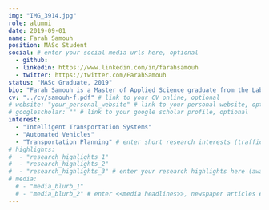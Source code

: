 ```yaml
---
img: "IMG_3914.jpg"
role: alumni
date: 2019-09-01
name: Farah Samouh
position: MASc Student
social: # enter your social media urls here, optional
  - github:
  - linkedin: https://www.linkedin.com/in/farahsamouh
  - twitter: https://twitter.com/FarahSamouh
status: "MASc Graduate, 2019"
bio: "Farah Samouh is a Master of Applied Science graduate from the Laboratory of Innovations in Transportation at Ryerson University supervised by [Dr. Bilal Farooq](../farooq-b). Farah’s research investigates the impact of adapting autonomous technologies on traffic network conditions to accommodate the high increase in demand. By using simulation and optimization her research explores the use of autonomous robots and drones to reduce congestion in the network. Farah graduated with her Bachelor of Science Degree from [The University of Jordan](http://www.ju.edu.jo/home.aspx) in 2017 and began her MASc. in Civil Engineering at Ryerson University later that year." # enter your short bio here (markdown format compatible)
cv: "../cv/samouh-f.pdf" # link to your CV online, optional
# website: "your_personal_website" # link to your personal website, optional
# googlescholar: "" # link to your google scholar profile, optional
interest:
  - "Intelligent Transportation Systems"
  - "Automated Vehicles"
  - "Transportation Planning" # enter short research interests (traffic signal, CAV, etc.), optional
# highlights:
#  - "research_highlights_1"
#  - "research_highlights_2"
#  - "research_highlights_3" # enter your research highlights here (awards, achievements, etc.), optional
# media:
  # - "media_blurb_1"
  # - "media_blurb_2" # enter <<media headlines>>, newspaper articles etc...
---
```

